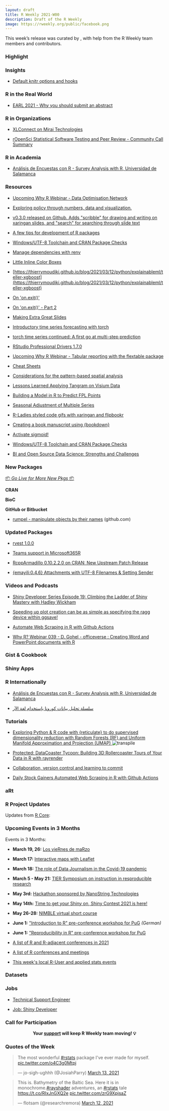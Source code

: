 ```yaml
---
layout: draft
title: R Weekly 2021-W00
description: Draft of the R Weekly
image: https://rweekly.org/public/facebook.png
---
```




This week’s release was curated by [](), with help from the R Weekly team members and contributors.



###  Highlight



### Insights

+ [Default knitr options and hooks](https://www.jumpingrivers.com/blog/knitr-default-options-settings-hooks/)


### R in the Real World

+ [EARL 2021 - Why you should submit an abstract](https://www.mango-solutions.com/earl-conference-2021-why-you-should-submit-an-abstract/)


###  R in Organizations

+ [XLConnect on Mirai Technologies](https://mirai-solutions.ch/news/2021/03/10/xlconnect-techguides/)

+ [rOpenSci Statistical Software Testing and Peer Review - Community Call Summary](https://ropensci.org/blog/2021/03/09/commcall-stats/)

###  R in Academia

+ [Análisis de Encuestas con R - Survey Analysis with R, Universidad de Salamanca](https://hungry-payne-1dcce3.netlify.app)

###  Resources

+ [Upcoming Why R Webinar - Data Optimisation Network](http://whyr.pl//foundation/2021/gaurav/)

+ [Exploring policy through numbers, data and visualization.](https://www.policyinnumbers.com/blog/2021/03/08/visualizing-the-proportion-of-women-in-governments-around-the-world/)

+ [v0.3.0 released on Github. Adds "scribble" for drawing and writing on xaringan slides, and "search" for searching through slide text](https://pkg.garrickadenbuie.com/xaringanExtra)

+ [A few tips for development of R packages](https://r-critique.com/a_few_tips_for_development_of_r_packages)

+ [Windows/UTF-8 Toolchain and CRAN Package Checks](https://developer.r-project.org/Blog/public/2021/03/12/windows/utf-8-toolchain-and-cran-package-checks/)

+ [Manage dependencies with renv](https://mirai-solutions.ch/news/2021/03/12/techguides-renv/)

+ [Little Inline Color Boxes](https://www.garrickadenbuie.com/blog/little-inline-color-boxes/)

+ [https://thierrymoudiki.github.io/blog/2021/03/12/python/explainableml/teller-xgboost](https://thierrymoudiki.github.io/blog/2021/03/12/python/explainableml/teller-xgboost)

+ [On 'on.exit()'](https://coolbutuseless.github.io/2021/03/12/on-on.exit/)

+ [On 'on.exit()' - Part 2](https://coolbutuseless.github.io/2021/03/12/on-on.exit-part-2/)

+ [Making Extra Great Slides](https://www.garrickadenbuie.com/talk/extra-great-slides-nyhackr/)

+ [Introductory time series forecasting with torch](https://blogs.rstudio.com/ai/posts/2021-03-10-forecasting-time-series-with-torch_1/)

+ [torch time series continued: A first go at multi-step prediction](https://blogs.rstudio.com/ai/posts/2021-03-11-forecasting-time-series-with-torch_2/)

+ [RStudio Professional Drivers 1.7.0](https://blog.rstudio.com/2021/03/10/pro-drivers-1-7-0-release/)

+ [Upcoming Why R Webinar - Tabular reporting with the flextable package](http://whyr.pl//foundation/2021/david/)

+ [Cheat Sheets](https://rviews.rstudio.com/2021/03/10/rstudio-open-source-resorurces/)

+ [Considerations for the pattern-based spatial analysis](https://nowosad.github.io/post/motif-bp6/)

+ [Lessons Learned Applying Tangram on Visium Data](http://research.libd.org/rstatsclub/2021/03/09/lessons-learned-applying-tangram-on-visium-data/#.YEwHnPv7RH4)

+ [Building a Model in R to Predict FPL Points](https://theparttimeanalyst.com/2021/03/09/building-a-model-in-r-to-predict-fpl-points/)

+ [Seasonal Adjustment of Multiple Series](https://usefulr.wordpress.com/2021/03/09/seasonal-adjustment-of-multiple-series/)

+ [R-Ladies styled code gifs with xaringan and flipbookr](https://www.pipinghotdata.com/posts/2021-03-08-r-ladies-styled-code-gifs-with-xaringan-and-flipbookr/)

+ [Creating a book manuscript using {bookdown}](https://ivelasq.rbind.io/blog/bookdown-manuscript/)

+ [Activate sigmoid!](https://www.optionstocksmachines.com/post/2021-03-01-neural-nets-2/activate-sigmoid/)

+ [Windows/UTF-8 Toolchain and CRAN Package Checks](https://developer.r-project.org/Blog/public/2021/03/12/windows/utf-8-toolchain-and-cran-package-checks/)

+ [BI and Open Source Data Science: Strengths and Challenges](https://blog.rstudio.com/2021/03/11/bi-and-ds2-strengths-challenges/)



###  New Packages

<p class="added-hostname"><a href="https://rweekly.org/live" target="_blank" class="externalLink">📦 <i>Go Live for More New Pkgs</i> 📦</a></p>

**CRAN**




**BioC**



**GitHub or Bitbucket**

+ [rumpel - manipulate objects by their names](https://github.com/hughjonesd/rumpel) (github.com)



### Updated Packages

+ [rvest 1.0.0](https://www.tidyverse.org/blog/2021/03/rvest-1-0-0/)

+ [Teams support in Microsoft365R](https://blog.revolutionanalytics.com/2021/03/teams-support-in-microsoft365r.html)

+ [RcppArmadillo 0.10.2.2.0 on CRAN: New Upstream Patch Release](http://dirk.eddelbuettel.com/blog/2021/03/09/#rcpparmadillo_0.10.2.2.0)

+ [{emayili:0.4.6} Attachments with UTF-8 Filenames & Setting Sender](https://datawookie.dev/blog/2021/03/emayili-attachments-with-utf-8-filenames-setting-sender/)

###  Videos and Podcasts

+ [Shiny Developer Series Episode 19: Climbing the Ladder of Shiny Mastery with Hadley Wickham](https://www.youtube.com/watch?v=PJsIO8C9xp0)

+ [Speeding up plot creation can be as simple as specifying the ragg device within ggsave!](https://youtu.be/qZeUPj1sORA)

+ [Automate Web Scraping in R with Github Actions](https://youtu.be/N3NrWMxeeJQ)

+ [Why R? Webinar 039 - D. Gohel - officeverse : Creating Word and PowerPoint documents with R](https://www.youtube.com/watch?v=sWDhPI8gKGg)

### Gist & Cookbook



### Shiny Apps



### R Internationally

+ [Análisis de Encuestas con R - Survey Analysis with R, Universidad de Salamanca](https://hungry-payne-1dcce3.netlify.app)

+ [سلسلة تحليل بيانات كورونا بإستخدام لغة الآر](https://www.youtube.com/watch?v=0AraklFDBeA&t=410s)

###  Tutorials

+ [Exploring Python & R code with {reticulate} to do supervised dimensionality reduction with Random Forests (RF) and Uniform Manifold Approximation and Projection (UMAP) ](https://moldach.github.io/project/supervised-umap/)
![transpile](https://i.ibb.co/Qfh886d/featured.png)

+ [Protected: DataCoaster Tycoon: Building 3D Rollercoaster Tours of Your Data in R with rayrender](https://www.tylermw.com/datacoaster-tycoon-building-3d-rollercoaster-tours-of-your-data-in-r-with-rayrender/)

+ [Collaboration, version control and learning to commit](https://personalpages.manchester.ac.uk/staff/david.selby/rthritis/2021-03-12-git/)

+ [Daily Stock Gainers Automated Web Scraping in R with Github Actions](https://www.programmingwithr.com/daily-stock-gainers-automated-web-scraping-in-r-with-github-actions/)

### aRt



<!--<div class="post-more-begin></div><div class="post-more-end"></div>-->

###  R Project Updates

Updates from [R Core](http://developer.r-project.org/blosxom.cgi/R-devel/NEWS):


###  Upcoming Events in 3 Months

Events in 3 Months:

+ **March 19, 26:** [Los vieRnes de maRzo](http://cursoronline.usal.es/viernes.html)

+ **March 17:** [Interactive maps with Leaflet](http://eco-data-science.github.io/)

+ **March 18:** [The role of Data Journalism in the Covid-19 pandemic](https://www.r-consortium.org/blog/2021/03/03/upcoming-event-the-role-of-data-journalism-in-the-covid-19-pandemic)

+ **March 5 - May 21:** [TIER Symposium on instruction in resproducible research](https://www.projecttier.org/events/conference-teaching-reproducible-methods/)

+ **May 3rd:** [Hackathon sponsored by NanoString Technologies](http://r-posts.com/hackathon-sponsored-by-nanostring-technologies/)

+ **May 14th:** [Time to get your Shiny on, Shiny Contest 2021 is here!](https://blog.rstudio.com/2021/03/11/time-to-shiny/)

+ **May 26-28:** [NIMBLE virtual short course](https://r-nimble.org/nimble-virtual-short-course-may-26-28)

+ **June 1:** ["Introduction to R" pre-conference workshop for PuG](https://pug2021.de/en/pre-conference-workshops-2/) *(German)*

+ **June 1:** ["Reproducibility in R" pre-conference workshop for PuG](https://pug2021.de/en/pre-conference-workshops-2/)

+ [A list of R and R-adjacent conferences in 2021](https://rviews.rstudio.com/2021/03/03/2021-r-conferences/)

+ [A list of R conferences and meetings](https://jumpingrivers.github.io/meetingsR/events.html)

+ [This week's local R-User and applied stats events](https://community.rstudio.com/c/irl)


### Datasets

### Jobs

+ [Technical Support Engineer](https://rstudio.com/about/job-posting/?gh_jid=4405123003)

+ [Job: Shiny Developer](https://www.jumpingrivers.com/blog/2021-shiny-developer-job/)


###  Call for Participation


<p class="hide-support added-hostname support-rweekly" style="text-align: center;font-weight: bold;">Your <a class="non-visited externalLink" href="https://www.patreon.com/rweekly" onclick="pas(this)">support</a> will keep R Weekly team moving! 💡</p>

###  Quotes of the Week

<blockquote class="twitter-tweet"><p lang="en" dir="ltr">The most wonderful <a href="https://twitter.com/hashtag/rstats?src=hash&amp;ref_src=twsrc%5Etfw">#rstats</a> package I&#39;ve ever made for myself. <a href="https://t.co/o4C3g0Mtpj">pic.twitter.com/o4C3g0Mtpj</a></p>&mdash; jo-sigh-ughhh (@JosiahParry) <a href="https://twitter.com/JosiahParry/status/1370595896405209091?ref_src=twsrc%5Etfw">March 13, 2021</a></blockquote> <script async src="https://platform.twitter.com/widgets.js" charset="utf-8"></script>

<blockquote class="twitter-tweet"><p lang="en" dir="ltr">This is. Bathymetry of the Baltic Sea. Here it is in monochrome.<a href="https://twitter.com/hashtag/rayshader?src=hash&amp;ref_src=twsrc%5Etfw">#rayshader</a> adventures, an <a href="https://twitter.com/hashtag/rstats?src=hash&amp;ref_src=twsrc%5Etfw">#rstats</a> tale <a href="https://t.co/RIxJnGXQ2e">https://t.co/RIxJnGXQ2e</a> <a href="https://t.co/zrG9XpjsaZ">pic.twitter.com/zrG9XpjsaZ</a></p>&mdash; flotsam (@researchremora) <a href="https://twitter.com/researchremora/status/1370394078932832256?ref_src=twsrc%5Etfw">March 12, 2021</a></blockquote> <script async src="https://platform.twitter.com/widgets.js" charset="utf-8"></script>


